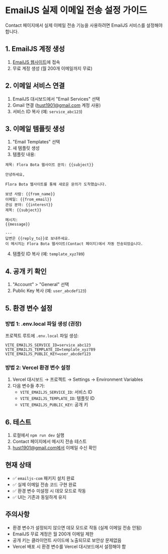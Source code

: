 # EmailJS 실제 이메일 전송 설정 가이드

Contact 페이지에서 실제 이메일 전송 기능을 사용하려면 EmailJS 서비스를 설정해야 합니다.

## 1. EmailJS 계정 생성
1. [EmailJS 웹사이트](https://www.emailjs.com/)에 접속
2. 무료 계정 생성 (월 200개 이메일까지 무료)

## 2. 이메일 서비스 연결
1. EmailJS 대시보드에서 "Email Services" 선택
2. Gmail 연결 (hust1901@gmail.com 계정 사용)
3. 서비스 ID 복사 (예: `service_abc123`)

## 3. 이메일 템플릿 생성
1. "Email Templates" 선택
2. 새 템플릿 생성
3. 템플릿 내용:
```
제목: Flora Bota 웹사이트 문의: {{subject}}

안녕하세요,

Flora Bota 웹사이트를 통해 새로운 문의가 도착했습니다.

보낸 사람: {{from_name}}
이메일: {{from_email}}
관심 분야: {{interest}}
제목: {{subject}}

메시지:
{{message}}

---
답변은 {{reply_to}}로 보내주세요.
이 메시지는 Flora Bota 웹사이트(Contact 페이지)에서 자동 전송되었습니다.
```
4. 템플릿 ID 복사 (예: `template_xyz789`)

## 4. 공개 키 확인
1. "Account" > "General" 선택
2. Public Key 복사 (예: `user_abcdef123`)

## 5. 환경 변수 설정

### 방법 1: .env.local 파일 생성 (권장)
프로젝트 루트에 `.env.local` 파일 생성:
```
VITE_EMAILJS_SERVICE_ID=service_abc123
VITE_EMAILJS_TEMPLATE_ID=template_xyz789
VITE_EMAILJS_PUBLIC_KEY=user_abcdef123
```

### 방법 2: Vercel 환경 변수 설정
1. Vercel 대시보드 → 프로젝트 → Settings → Environment Variables
2. 다음 변수들 추가:
   - `VITE_EMAILJS_SERVICE_ID`: 서비스 ID
   - `VITE_EMAILJS_TEMPLATE_ID`: 템플릿 ID  
   - `VITE_EMAILJS_PUBLIC_KEY`: 공개 키

## 6. 테스트
1. 로컬에서 `npm run dev` 실행
2. Contact 페이지에서 메시지 전송 테스트
3. hust1901@gmail.com에서 이메일 수신 확인

## 현재 상태
- ✅ `emailjs-com` 패키지 설치 완료
- ✅ 실제 이메일 전송 코드 구현 완료
- ✅ 환경 변수 미설정 시 데모 모드로 작동
- ✅ UI는 기존과 동일하게 유지

## 주의사항
- 환경 변수가 설정되지 않으면 데모 모드로 작동 (실제 이메일 전송 안됨)
- EmailJS 무료 계정은 월 200개 이메일 제한
- 공개 키는 클라이언트 사이드에 노출되므로 보안상 문제없음
- Vercel 배포 시 환경 변수를 Vercel 대시보드에서 설정해야 함 